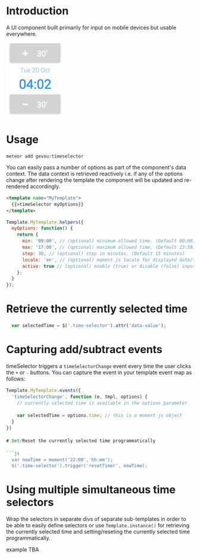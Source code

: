 
# Introduction

A UI component built primarily for input on mobile devices but usable everywhere.

![time selector screenshot](screenshot.png "time selector screenshot")

# Usage

```
meteor add gevou:timeselector
```

You can easily pass a number of options as part of the component's data context. The data context is retrieved reactively i.e. if any of the options change after rendering the template the component will be updated and re-rendered accordingly.  

```html
<template name="MyTemplate">
  {{>timeSelector myOptions}}
</template>
```

```js
Template.MyTemplate.helpers({
  myOptions: function() {
    return {
      min: '09:00', // (optional) minimum allowed time. (Default 00:00)
      max: '17:00', // (optional) maximum allowed time. (Default 23:59)
      step: 30, // (optional) step in minutes. (Default 15 minutes)
      locale: 'en', // (optional) moment.js locale for displayed date/time (Default 'en')
      active: true // (optional) enable (true) or disable (false) input (Default 'true') 
    };
  }
});
```

# Retrieve the currently selected time

```js
  var selectedTime = $('.time-selector').attr('data-value');
```

# Capturing add/subtract events

timeSelector triggers a `timeSelectorChange` event every time the user clicks the `+` or `-` buttons. You can capture the event in your template event map as follows:

```js
Template.MyTemplate.events({
  'timeSelectorChange', function (e, tmpl, options) {
    // currently selected time is available in the options parameter

    var selectedTime = options.time; // this is a moment js object
  } 
}) 

# Set/Reset the currently selected time programmatically 

```js
  var newTime = moment('22:00','hh:mm');
  $('.time-selector').trigger('resetTimer', newTime);
```

# Using multiple simultaneous time selectors

Wrap the selectors in separate divs of separate sub-templates in order to be able to easily define selectors or use `Template.instance()` for retrieving the currently selected time and setting/reseting the currently selected time programmatically.

example TBA
